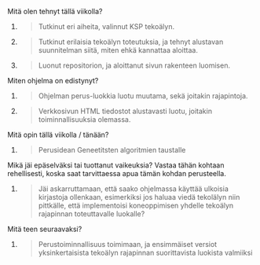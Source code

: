 Mitä olen tehnyt tällä viikolla?
1. > Tutkinut eri aiheita, valinnut KSP tekoälyn.
1. > Tutkinut erilaisia tekoälyn toteutuksia, ja tehnyt alustavan suunnitelman siitä, miten ehkä kannattaa aloittaa.
1. > Luonut repositorion, ja aloittanut sivun rakenteen luomisen.
	
Miten ohjelma on edistynyt?
1. > Ohjelman perus-luokkia luotu muutama, sekä joitakin rajapintoja.
1. > Verkkosivun HTML tiedostot alustavasti luotu, joitakin toiminnallisuuksia olemassa.
	
Mitä opin tällä viikolla / tänään?
1. > Perusidean Geneetitsten algoritmien taustalle
	
Mikä jäi epäselväksi tai tuottanut vaikeuksia? Vastaa tähän kohtaan rehellisesti, koska saat tarvittaessa apua tämän kohdan perusteella.
1. > Jäi askarruttamaan, että saako ohjelmassa käyttää ulkoisia kirjastoja ollenkaan, esimerkiksi jos haluaa viedä tekolälyn niin pittkälle, että implementoisi koneoppimisen yhdelle tekoälyn rajapinnan toteuttavalle luokalle?

Mitä teen seuraavaksi?
1. > Perustoiminnallisuus toimimaan, ja ensimmäiset versiot yksinkertaisista tekoälyn rajapinnan suorittavista luokista valmiiksi

